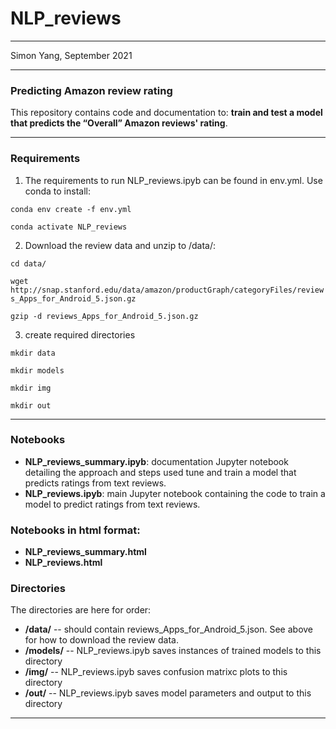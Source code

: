 # NLP_reviews
********
Simon Yang, September 2021
********

### Predicting Amazon review rating 
This repository contains code and documentation to: __train and test a model that predicts the “Overall” Amazon reviews' rating__. 

*******
### Requirements
1. The requirements to run NLP_reviews.ipyb can be found in env.yml. Use conda to install:

  `conda env create -f env.yml`

  `conda activate NLP_reviews`

2. Download the review data and unzip to /data/:

  `cd data/`

  `wget http://snap.stanford.edu/data/amazon/productGraph/categoryFiles/reviews_Apps_for_Android_5.json.gz`

  `gzip -d reviews_Apps_for_Android_5.json.gz`
  
3. create required directories

`mkdir data`

`mkdir models`

`mkdir img`

`mkdir out`

**************
### Notebooks
- __NLP_reviews_summary.ipyb__: documentation Jupyter notebook detailing the approach and steps used tune and train a model that predicts ratings from text reviews.
- __NLP_reviews.ipyb__: main Jupyter notebook containing the code to train a model to predict ratings from text reviews.

### Notebooks in html format:
- __NLP_reviews_summary.html__
- __NLP_reviews.html__


### Directories
The directories are here for order: 
- __/data/__ -- should contain reviews_Apps_for_Android_5.json. See above for how to download the review data.
- __/models/__ -- NLP_reviews.ipyb saves instances of trained models to this directory
- __/img/__ -- NLP_reviews.ipyb saves confusion matrixc plots to this directory
- __/out/__ -- NLP_reviews.ipyb saves model parameters and output to this directory

***********
